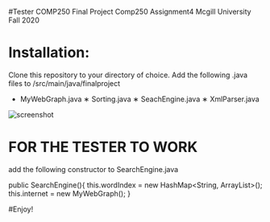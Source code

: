 #Tester COMP250 Final Project
Comp250 Assignment4 Mcgill University Fall 2020

# Installation: 
Clone this repository to your directory of choice.
Add the following .java files to /src/main/java/finalproject
* MyWebGraph.java
∗ Sorting.java
∗ SeachEngine.java
∗ XmlParser.java 

![screenshot](https://github.com/allisonmazurek/TesterFinalProject_COMP_250/blob/master/fileshere.png)

# FOR THE TESTER TO WORK
add the following constructor to SearchEngine.java

 public SearchEngine(){
		this.wordIndex = new HashMap<String, ArrayList<String>>();
		this.internet = new MyWebGraph();
 }

#Enjoy!
